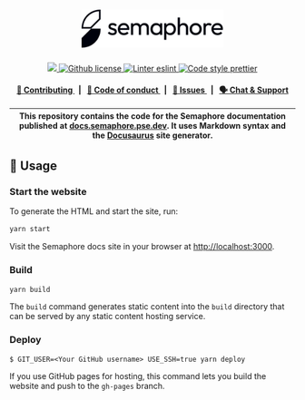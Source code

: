 <p align="center">
    <h1 align="center">
      <picture>
        <source media="(prefers-color-scheme: dark)" srcset="https://github.com/semaphore-protocol/.github/blob/main/assets/semaphore-logo-light.svg">
        <source media="(prefers-color-scheme: light)" srcset="https://github.com/semaphore-protocol/.github/blob/main/assets/semaphore-logo-dark.svg">
        <img width="250" alt="Semaphore icon" src="https://github.com/semaphore-protocol/.github/blob/main/assets/semaphore-logo-dark.svg">
      </picture>
    </h1>
</p>

<p align="center">
    <a href="https://github.com/semaphore-protocol" target="_blank">
        <img src="https://img.shields.io/badge/project-Semaphore-blue.svg?style=flat-square">
    </a>
    <a href="https://github.com/semaphore-protocol/semaphore/blob/main/LICENSE">
        <img alt="Github license" src="https://img.shields.io/github/license/semaphore-protocol/semaphore.svg?style=flat-square">
    </a>
    <a href="https://eslint.org/">
        <img alt="Linter eslint" src="https://img.shields.io/badge/linter-eslint-8080f2?style=flat-square&logo=eslint" />
    </a>
    <a href="https://prettier.io/">
        <img alt="Code style prettier" src="https://img.shields.io/badge/code%20style-prettier-f8bc45?style=flat-square&logo=prettier" />
    </a>
</p>

<div align="center">
    <h4>
        <a href="https://github.com/semaphore-protocol/semaphore/blob/main/CONTRIBUTING.md">
            👥 Contributing
        </a>
        <span>&nbsp;&nbsp;|&nbsp;&nbsp;</span>
        <a href="https://github.com/semaphore-protocol/semaphore/blob/main/CODE_OF_CONDUCT.md">
            🤝 Code of conduct
        </a>
        <span>&nbsp;&nbsp;|&nbsp;&nbsp;</span>
        <a href="https://github.com/semaphore-protocol/semaphore/contribute">
            🔎 Issues
        </a>
        <span>&nbsp;&nbsp;|&nbsp;&nbsp;</span>
        <a href="https://semaphore.pse.dev/discord">
            🗣️ Chat &amp; Support
        </a>
    </h4>
</div>

| This repository contains the code for the Semaphore documentation published at [docs.semaphore.pse.dev](https://docs.semaphore.pse.dev). It uses Markdown syntax and the [Docusaurus](https://docusaurus.io/) site generator. |
| ----------------------------------------------------------------------------------------------------------------------------------------------------------------------------------------------------------------------------- |

## 📜 Usage

### Start the website

To generate the HTML and start the site, run:

```sh
yarn start
```

Visit the Semaphore docs site in your browser at [http://localhost:3000](http://localhost:3000).

### Build

```
yarn build
```

The `build` command generates static content into the `build` directory that can be served by any static content hosting service.

### Deploy

```
$ GIT_USER=<Your GitHub username> USE_SSH=true yarn deploy
```

If you use GitHub pages for hosting, this command lets you build the website and push to the `gh-pages` branch.
